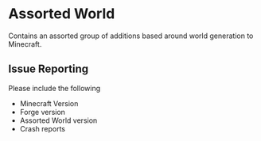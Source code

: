 # Assorted World

Contains an assorted group of additions based around world generation to Minecraft.

## Issue Reporting
Please include the following

* Minecraft Version
* Forge version
* Assorted World version
* Crash reports